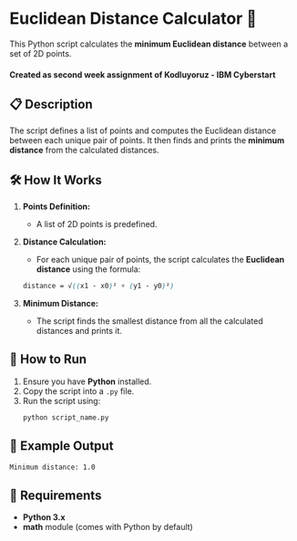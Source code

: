 # Euclidean Distance Calculator 🧮

This Python script calculates the **minimum Euclidean distance** between a set of 2D points.

#### Created as second week assignment of Kodluyoruz - IBM Cyberstart

## 📋 Description

The script defines a list of points and computes the Euclidean distance between each unique pair of points. It then finds and prints the **minimum distance** from the calculated distances.

## 🛠️ How It Works

1. **Points Definition:**
   - A list of 2D points is predefined.
2. **Distance Calculation:**

   - For each unique pair of points, the script calculates the **Euclidean distance** using the formula:

   ```scss
   distance = √((x1 - x0)² + (y1 - y0)²)
   ```

3. **Minimum Distance:**
   - The script finds the smallest distance from all the calculated distances and prints it.

## 🚀 How to Run

1. Ensure you have **Python** installed.
2. Copy the script into a `.py` file.
3. Run the script using:
   ```bash
   python script_name.py
   ```

## 🎯 Example Output

```bash
Minimum distance: 1.0
```

## 🔧 Requirements

- **Python 3.x**
- **math** module (comes with Python by default)
